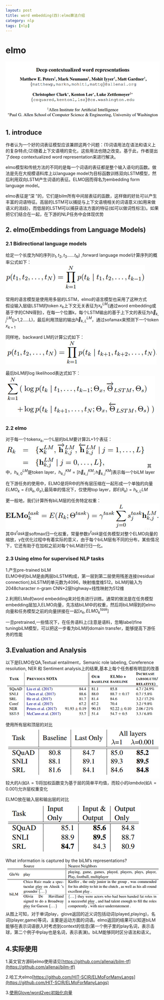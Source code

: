 ```yaml
---
layout: post
title: word embedding(四):elmo算法介绍
category: nlp
tags: [nlp]
---
```

#  elmo  
![avatar](../../assets/images/cxf_pic/elmo/elmo_pic0.jpg)
## 1. introduce
作者认为一个好的词表征模型应该兼顾这两个问题：(1)词语用法在语法和语义上的复杂特点;(2)随着上下文语境的变化，这些用法也随之改变。基于此，作者提出了deep contextualized word representation来进行解决。  

elmo模型和传统方法的不同的是每一个词语的表征都是整个输入语句的函数。做法是先在大规模语料库上以language model为目标函数训练双向LSTM模型，然后利用双向LSTM产生词语的表征。ELMO因而得名为embedding form language model。  

elmo表征是“深 ”的，它们是bilm所有中间层表征的函数，这样做的好处可以产生丰富的词语特征。高层的LSTM可以捕捉与上下文语境相关的词语意义(如用来做语义的消歧)，而低层的LSTM可以捕获语法方面的特征(如可以做词性标注)。如果把它们结合在一起，在下游的NLP任务中会体现优势  

## 2. elmo(Embeddings from Language Models)
### 2.1 Bidirectional language models
给定一个长度为N的序列$(t_1,t_2,t_3......t_N)$ ,forward language model计算序列的概率公式如下：
![avatar](../../assets/images/cxf_pic/elmo/elmo_pic1.jpg)

常用的语言模型是使用用多层的LSTM，elmo的语言模型也采用了这种方式  
假设输入层级LSTM的token $x_k$上下文无关表征为$x_k^{LM}$(通过word embedding或基于字的CNN得到)，在每一个位置k，每个LSTM输出的基于上下文的表征为$\overrightarrow{h}_{k,j}^{LM}$(j=1,2.....L)，最后利用顶层的输出$\overrightarrow{h}_{k,L}^{LM}$，通过sofamax来预测下一个token $x_{k+1}$

同样地，backward LM的计算公式如下：
![avatar](../../assets/images/cxf_pic/elmo/elmo_pic2.jpg)

最后biLM的log likelihood表达式如下：
![avatar](../../assets/images/cxf_pic/elmo/elmo_pic3.jpg)


### 2.2 elmo
对于每一个token$x_k$,一个L层的biLM要计算2L+1个表征：
![avatar](../../assets/images/cxf_pic/elmo/elmo_pic4.jpg)
其中，$h_{k,0}^{LM}$是token layer，$h_{k,j}^{KM}=[\overrightarrow{h}_{k,j}^{KM};\overleftarrow{h}_{k,j}^{KM}]$表示每一个biLM layer

在下游任务的使用中，ELMO是将R中的所有层压缩在一起形成一个单独的向量$ELMO_k=E(R_k,\Theta_e)$,最简单的情况下，仅使用top layer，即$E(R_k)=h_{k,L}{LM}$

更一般地，我们计算所有biLM层的任务特定权重：
![avatar](../../assets/images/cxf_pic/elmo/elmo_pic5.jpg)
其中$s^task$是softmax归一化权重，常量参数$\gamma^task$是任务模型对整个ELMO向量的缩放，$\gamma$在优化过程中有着实际的意义，由于每个biLM层有不同的分布，某些情况下，它还有助于在加权之前对每个biLM进行归一化。

### 2.3 Using elmo for supervised NLP tasks
1.产生pre-trained biLM  
ELMO中的biLM是由两层biLSTM构成，第一层到第二层使用残差连接(residual connection),biLSTM的单元数为4096，映射维度维512。biLM的输入为2048character n-gram CNN+2层highway+线性映射为512维

2.利用ELMo的word embedding来对任务进行训练。通常的做法是在任务模型embedding层加入ELMO向量，先冻结biLM中的权重，然后将biLM得到的elmo向量和任务模型之前的向量拼接在一起$[x_k,ELMO_k^{task}]$

一旦pretrained,一些情况下，在任务语料上(注意是语料，忽略label)fine tuningbiLM模型，可以把这一步看为biLM的domain transfer，能够提高下游任务的性能


## 3.Evaluation and Analysis
以下是ELMO在QA,Textual entailment，Semanic role labeling, Coreference resolution, NER 和 Sentiment analysis上的结果,基本上每个任务都有明显的改善
![avatar](../../assets/images/cxf_pic/elmo/elmo_pic6.jpg)

使用所有层和顶层的对比
![avatar](../../assets/images/cxf_pic/elmo/elmo_pic7.jpg)
较大的$\lambda$(如$\lambda=1$)将加权函数变为基于层的简单平均值，而较小的$lambda$(如$\lambda=0.001$)允许层权重变化

ELMO放在输入层和输出层的对比
![avatar](../../assets/images/cxf_pic/elmo/elmo_pic8.jpg)

What information is captured by the biLM’s representations?
![avatar](../../assets/images/cxf_pic/elmo/elmo_pic9.jpg)
从图上可知，对于单词play，glove返回的近义词包括动词(played,playing)，名词(player,game)等词，主要是运动方面的词语。elmo返回的结果可以知道biLM能够在表示词语嵌入时考虑到context的信息(第一个例子里的play名词，表示击球，第二个例子中play也是名词，表示表演)。biLM能够同时区分语法和语义。

## 4.实际使用
1.英文官方源码elmo使用请见[https://github.com/allenai/bilm-tf](https://github.com/allenai/bilm-tf)

2.哈工大elmo[https://github.com/HIT-SCIR/ELMoForManyLangs](https://github.com/HIT-SCIR/ELMoForManyLangs)

3.[使用Glove/word2vec初始化向量](http://www.linzehui.me/2018/08/12/%E7%A2%8E%E7%89%87%E7%9F%A5%E8%AF%86%E7%82%B9/%E5%A6%82%E4%BD%95%E5%B0%86ELMo%E8%AF%8D%E5%90%91%E9%87%8F%E7%94%A8%E4%BA%8E%E4%B8%AD%E6%96%87/)